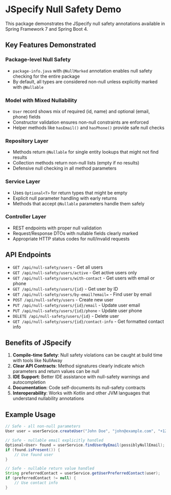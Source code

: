 # JSpecify Null Safety Demo

This package demonstrates the JSpecify null safety annotations available in Spring Framework 7 and Spring Boot 4.

## Key Features Demonstrated

### Package-level Null Safety
- `package-info.java` with `@NullMarked` annotation enables null safety checking for the entire package
- By default, all types are considered non-null unless explicitly marked with `@Nullable`

### Model with Mixed Nullability
- `User` record shows mix of required (id, name) and optional (email, phone) fields
- Constructor validation ensures non-null constraints are enforced
- Helper methods like `hasEmail()` and `hasPhone()` provide safe null checks

### Repository Layer
- Methods return `@Nullable` for single entity lookups that might not find results
- Collection methods return non-null lists (empty if no results)
- Defensive null checking in all method parameters

### Service Layer
- Uses `Optional<T>` for return types that might be empty
- Explicit null parameter handling with early returns
- Methods that accept `@Nullable` parameters handle them safely

### Controller Layer
- REST endpoints with proper null validation
- Request/Response DTOs with nullable fields clearly marked
- Appropriate HTTP status codes for null/invalid requests

## API Endpoints

- `GET /api/null-safety/users` - Get all users
- `GET /api/null-safety/users/active` - Get active users only
- `GET /api/null-safety/users/with-contact` - Get users with email or phone
- `GET /api/null-safety/users/{id}` - Get user by ID
- `GET /api/null-safety/users/by-email?email=` - Find user by email
- `POST /api/null-safety/users` - Create new user
- `PUT /api/null-safety/users/{id}/email` - Update user email
- `PUT /api/null-safety/users/{id}/phone` - Update user phone
- `DELETE /api/null-safety/users/{id}` - Delete user
- `GET /api/null-safety/users/{id}/contact-info` - Get formatted contact info

## Benefits of JSpecify

1. **Compile-time Safety**: Null safety violations can be caught at build time with tools like NullAway
2. **Clear API Contracts**: Method signatures clearly indicate which parameters and return values can be null
3. **IDE Support**: Better IDE assistance with null-safety warnings and autocompletion
4. **Documentation**: Code self-documents its null-safety contracts
5. **Interoperability**: Works with Kotlin and other JVM languages that understand nullability annotations

## Example Usage

```java
// Safe - all non-null parameters
User user = userService.createUser("John Doe", "john@example.com", "+1234567890");

// Safe - nullable email explicitly handled
Optional<User> found = userService.findUserByEmail(possiblyNullEmail);
if (found.isPresent()) {
    // Use found user
}

// Safe - nullable return value handled
String preferredContact = userService.getUserPreferredContact(user);
if (preferredContact != null) {
    // Use contact info
}
```
